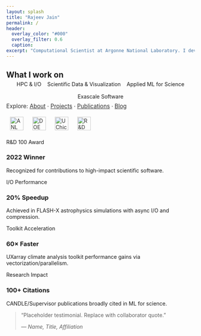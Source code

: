 ```yaml
---
layout: splash
title: "Rajeev Jain"
permalink: /
header:
  overlay_color: "#000"
  overlay_filter: 0.6
  caption:
excerpt: "Computational Scientist at Argonne National Laboratory. I develop high-performance computing and AI/ML solutions that accelerate breakthroughs in climate science, astrophysics, and beyond."
---
```


<div class="text-center" style="margin-top:1rem">
  <h2 style="margin-bottom:0.25rem">What I work on</h2>
  <ul style="list-style:none;padding:0;margin:0;display:flex;gap:1rem;flex-wrap:wrap;justify-content:center">
    <li>HPC & I/O</li>
    <li>Scientific Data & Visualization</li>
    <li>Applied ML for Science</li>
    <li>Exascale Software</li>
  </ul>
  <p style="margin-top:.5rem;opacity:.9;font-size:.95rem">Explore: <a href="/about/">About</a> · <a href="/projects/">Projects</a> · <a href="/publications/">Publications</a> · <a href="/year-archive/">Blog</a></p>
</div>

<div class="text-center" style="margin:1.2rem 0;opacity:.9">
  <a href="https://www.anl.gov/" target="_blank"><img alt="ANL" src="/images/logos/anl.png" style="height:36px;margin:0 10px"></a>
  <a href="https://www.energy.gov/" target="_blank"><img alt="DOE" src="/images/logos/doe.png" style="height:36px;margin:0 10px"></a>
  <a href="https://www.uchicago.edu/" target="_blank"><img alt="UChicago" src="/images/logos/uchicago.png" style="height:36px;margin:0 10px"></a>
  <a href="https://www.rdworldonline.com/rd-100-awards/" target="_blank"><img alt="R&D 100" src="/images/logos/rd100.png" style="height:36px;margin:0 10px"></a>
</div>

<div class="feature__wrapper">
  <div class="feature__item">
    <div class="archive__item">
      <div class="archive__item-teaser">R&D 100 Award</div>
      <h3 class="archive__item-title">2022 Winner</h3>
      <p class="archive__item-excerpt">Recognized for contributions to high-impact scientific software.</p>
    </div>
  </div>
  <div class="feature__item">
    <div class="archive__item">
      <div class="archive__item-teaser">I/O Performance</div>
      <h3 class="archive__item-title">20% Speedup</h3>
      <p class="archive__item-excerpt">Achieved in FLASH-X astrophysics simulations with async I/O and compression.</p>
    </div>
  </div>
  <div class="feature__item">
    <div class="archive__item">
      <div class="archive__item-teaser">Toolkit Acceleration</div>
      <h3 class="archive__item-title">60× Faster</h3>
      <p class="archive__item-excerpt">UXarray climate analysis toolkit performance gains via vectorization/parallelism.</p>
    </div>
  </div>
  <div class="feature__item">
    <div class="archive__item">
      <div class="archive__item-teaser">Research Impact</div>
      <h3 class="archive__item-title">100+ Citations</h3>
      <p class="archive__item-excerpt">CANDLE/Supervisor publications broadly cited in ML for science.</p>
    </div>
  </div>
</div>

<blockquote>
  <p>“Placeholder testimonial. Replace with collaborator quote.”</p>
  <p><em>— Name, Title, Affiliation</em></p>
</blockquote>
